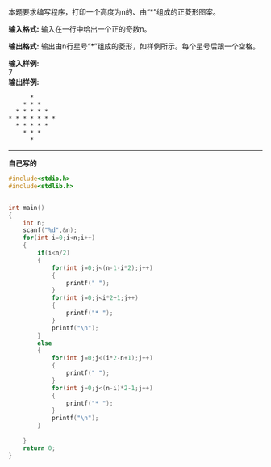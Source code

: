 
本题要求编写程序，打印一个高度为n的、由“*”组成的正菱形图案。

**输入格式:**
输入在一行中给出一个正的奇数n。 

**输出格式:**
输出由n行星号“*”组成的菱形，如样例所示。每个星号后跟一个空格。

**输入样例:**  
7  
**输出样例:**
```
      * 
    * * * 
  * * * * * 
* * * * * * * 
  * * * * * 
    * * * 
      * 

```

---
**自己写的**
```c
#include<stdio.h>
#include<stdlib.h>


int main()
{
    int n;
    scanf("%d",&n);
    for(int i=0;i<n;i++)
    {
        if(i<n/2)
        {
            for(int j=0;j<(n-1-i*2);j++)
            {
                printf(" ");
            }
            for(int j=0;j<i*2+1;j++)
            {
                printf("* ");
            }
            printf("\n");
        }
        else
        {
            for(int j=0;j<(i*2-n+1);j++)
            {
                printf(" ");
            }
            for(int j=0;j<(n-i)*2-1;j++)
            {
                printf("* ");
            }
            printf("\n");
        }
        
    }
    return 0;
}
```